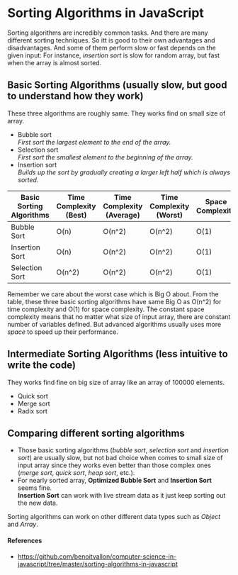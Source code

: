 # Sorting Algorithms in JavaScript

Sorting algorithms are incredibly common tasks. And there are many different sorting
techniques. So itt is good to their own advantages and disadvantages.
And some of them perform slow or fast depends on the given input:
For instance, _insertion sort_ is slow for random array, but fast when the array
is almost sorted.

## Basic Sorting Algorithms (usually slow, but good to understand how they work)
These three algorithms are roughly same. They works find on small size of array.  
- Bubble sort  
  _First sort the largest element to the end of the array._
- Selection sort  
  _First sort the smallest element to the beginning of the array._
- Insertion sort  
  _Builds up the sort by gradually creating a larger left half which is always sorted._

| Basic Sorting Algorithms | Time Complexity (Best)| Time Complexity (Average)| Time Complexity (Worst)|Space Complexity|
| ------------------------ | ----------------------| -------------------------|------------------------|----------------|
| Bubble Sort              | O(n)                  |      O(n^2)              |     O(n^2)             | O(1)           |
| Insertion Sort           | O(n)                  |      O(n^2)              |     O(n^2)             | O(1)           |
| Selection Sort           | O(n^2)                |      O(n^2)              |     O(n^2)             | O(1)           |
Remember we care about the worst case which is Big O about. From the table, these 
three basic sorting algorithms have same Big O as O(n^2) for time complexity and O(1) 
for space complexity. The constant space complexity means that no matter what size 
of input array, there are constant number of variables defined. But advanced
algorithms usually uses more *space* to speed up their performance. 

## Intermediate Sorting Algorithms (less intuitive to write the code)
They works find fine on big size of array like an array of 100000 elements. 
- Quick sort
- Merge sort
- Radix sort

## Comparing different sorting algorithms
* Those basic sorting algorithms (*bubble sort*, *selection sort* and *insertion sort*) 
are usually slow, but not bad choice when comes to small size of input array since they 
works even better than those complex ones (*merge sort*, *quick sort*, *heap sort*, etc.).  
* For nearly sorted array, **Optimized Bubble Sort** and **Insertion Sort** seems fine.  
**Insertion Sort** can work with live stream data as it just keep sorting out the new data. 

Sorting algorithms can work on other different data types such as _Object_ and _Array_.

#### References

- https://github.com/benoitvallon/computer-science-in-javascript/tree/master/sorting-algorithms-in-javascript
